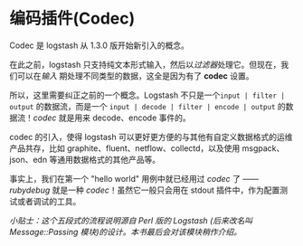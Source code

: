 # 编码插件(Codec)

Codec 是 logstash 从 1.3.0 版开始新引入的概念。

在此之前，logstash 只支持纯文本形式输入，然后以*过滤器*处理它。但现在，我们可以在*输入* 期处理不同类型的数据，这全是因为有了 **codec** 设置。

所以，这里需要纠正之前的一个概念。Logstash 不只是一个`input | filter | output` 的数据流，而是一个 `input | decode | filter | encode | output` 的数据流！*codec* 就是用来 decode、encode 事件的。

codec 的引入，使得 logstash 可以更好更方便的与其他有自定义数据格式的运维产品共存，比如 graphite、fluent、netflow、collectd，以及使用 msgpack、json、edn 等通用数据格式的其他产品等。

事实上，我们在第一个 "hello world" 用例中就已经用过 *codec* 了 —— *rubydebug* 就是一种 *codec*！虽然它一般只会用在 stdout 插件中，作为配置测试或者调试的工具。

*小贴士：这个五段式的流程说明源自 Perl 版的 Logstash (后来改名叫 Message::Passing 模块)的设计。本书最后会对该模块稍作介绍。*
